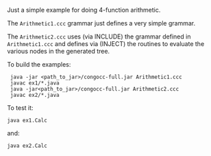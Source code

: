 Just a simple example for doing 4-function arithmetic.

The `Arithmetic1.ccc` grammar just defines a very simple grammar.

The `Arithmetic2.ccc` uses (via INCLUDE) the grammar defined in `Arithmetic1.ccc` and defines via (INJECT) the routines to evaluate the various nodes in the generated tree.

To build the examples:

     java -jar <path_to_jar>/congocc-full.jar Arithmetic1.ccc
     javac ex1/*.java
     java -jar<path_to_jar>/congocc-full.jar Arithmetic2.ccc
     javac ex2/*.java

To test it:

    java ex1.Calc

and:

    java ex2.Calc